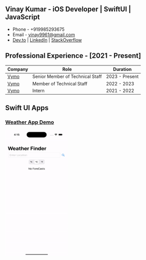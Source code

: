 ## Vinay Kumar - iOS Developer | SwiftUI | JavaScript

* Phone - +919985293675
* Email - vinay9961@gmail.com
* [Dev.to](https://dev.to/vinaykumar0339/) | [LinkedIn](https://www.linkedin.com/in/vinay-kumar-0339/) | [StackOverflow](https://stackoverflow.com/users/20378132/vinay-kumar?tab=profile)


## Professional Experience - [2021 - Present]
| Company    | Role    | Duration    |
|-------------|-------------|-------------|
| [Vymo](https://vymo.com/)  | Senior Member of Technical Staff | 2023 - Present |
| [Vymo](https://vymo.com/)  | Member of Technical Staff | 2022 - 2023 |
| [Vymo](https://vymo.com/)  | Intern | 2021 - 2022 |

## Swift UI Apps
### [Weather App Demo](https://github.com/vinaykumar0339/SwiftUIApps/tree/main/WeatherApp)
<img src="https://github.com/vinaykumar0339/SwiftUIApps/blob/main/Demos/WeatherApp.gif" alt="Weather App Demo" width="200" height="400">

<!--
**vinaykumar0339/vinaykumar0339** is a ✨ _special_ ✨ repository because its `README.md` (this file) appears on your GitHub profile.

Here are some ideas to get you started:

- 🔭 I’m currently working on ...
- 🌱 I’m currently learning ...
- 👯 I’m looking to collaborate on ...
- 🤔 I’m looking for help with ...
- 💬 Ask me about ...
- 📫 How to reach me: ...
- 😄 Pronouns: ...
- ⚡ Fun fact: ...
-->

